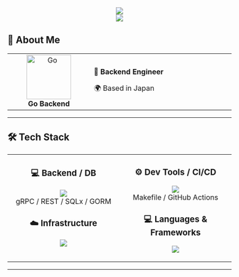<div align="center">
  <img src="https://capsule-render.vercel.app/api?type=waving&color=gradient&customColorList=0,2,2,5,30&height=150&section=header&animation=twinkling" />
</div>

<div align="center">
  <img src="https://readme-typing-svg.herokuapp.com?font=Fira+Code&size=30&duration=3000&pause=1500&color=3FFFD6&center=true&vCenter=true&width=800&lines=Backend+Engineer+%E2%9C%8C%EF%B8%8F;" />
</div>

## 🌟 **About Me**

<div align="center">

<table>
<tr>
<td width="200" align="center">
<img src="https://skillicons.dev/icons?i=go" width="100" height="100" alt="Go" />
<br><strong>Go Backend</strong>
</td>
<td width="400" align="left">

🔧 **Backend Engineer**  

🌍 Based in Japan  

</td>
</tr>
</table>

</div>

---

## 🛠️ **Tech Stack**

<table align="center">
<tr>
<td width="50%" align="center" valign="top">

### 💻 **Backend / DB**
<img src="https://skillicons.dev/icons?i=go,postgresql" /><br/>
gRPC / REST / SQLx / GORM

### ☁️ **Infrastructure**
<img src="https://skillicons.dev/icons?i=docker,kubernetes,cloudflare,linux,ubuntu,windows" /><br/>

</td>
<td width="50%" align="center" valign="top">

### ⚙️ **Dev Tools / CI/CD**
<img src="https://skillicons.dev/icons?i=git,github,vscode" /><br/>
Makefile / GitHub Actions

### 💻  **Languages & Frameworks**
<img src="https://skillicons.dev/icons?i=java,spring,python,fastapi,ts,react,tailwind" /><br/>

</td>
</tr>
</table>

---
